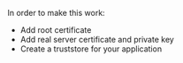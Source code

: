 In order to make this work:

 * Add root certificate
 * Add real server certificate and private key
 * Create a truststore for your application
